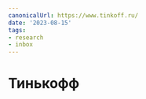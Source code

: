 ```yaml
---
canonicalUrl: https://www.tinkoff.ru/
date: '2023-08-15'
tags:
- research
- inbox
---
```


# Тинькофф